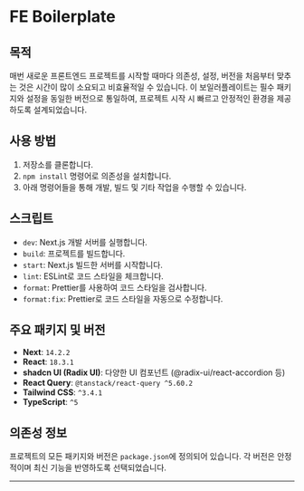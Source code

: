 # FE Boilerplate

## 목적

매번 새로운 프론트엔드 프로젝트를 시작할 때마다 의존성, 설정, 버전을 처음부터 맞추는 것은 시간이 많이 소요되고 비효율적일 수 있습니다. 이 보일러플레이트는 필수 패키지와 설정을 동일한 버전으로 통일하여, 프로젝트 시작 시 빠르고 안정적인 환경을 제공하도록 설계되었습니다.

## 사용 방법

1. 저장소를 클론합니다.
2. `npm install` 명령어로 의존성을 설치합니다.
3. 아래 명령어들을 통해 개발, 빌드 및 기타 작업을 수행할 수 있습니다.

## 스크립트

- `dev`: Next.js 개발 서버를 실행합니다.
- `build`: 프로젝트를 빌드합니다.
- `start`: Next.js 빌드한 서버를 시작합니다.
- `lint`: ESLint로 코드 스타일을 체크합니다.
- `format`: Prettier를 사용하여 코드 스타일을 검사합니다.
- `format:fix`: Prettier로 코드 스타일을 자동으로 수정합니다.

## 주요 패키지 및 버전

- **Next**: `14.2.2`
- **React**: `18.3.1`
- **shadcn UI (Radix UI)**: 다양한 UI 컴포넌트 (@radix-ui/react-accordion 등)
- **React Query**: `@tanstack/react-query ^5.60.2`
- **Tailwind CSS**: `^3.4.1`
- **TypeScript**: `^5`

## 의존성 정보

프로젝트의 모든 패키지와 버전은 `package.json`에 정의되어 있습니다. 각 버전은 안정적이며 최신 기능을 반영하도록 선택되었습니다.

---
